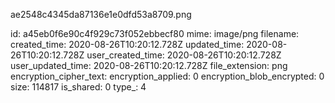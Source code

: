 ae2548c4345da87136e1e0dfd53a8709.png

id: a45eb0f6e90c4f929c73f052ebbecf80
mime: image/png
filename: 
created_time: 2020-08-26T10:20:12.728Z
updated_time: 2020-08-26T10:20:12.728Z
user_created_time: 2020-08-26T10:20:12.728Z
user_updated_time: 2020-08-26T10:20:12.728Z
file_extension: png
encryption_cipher_text: 
encryption_applied: 0
encryption_blob_encrypted: 0
size: 114817
is_shared: 0
type_: 4